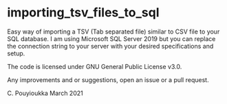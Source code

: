 # importing_tsv_files_to_sql
Easy way of importing a TSV (Tab separated file) similar to CSV file to your SQL database. I am using Microsoft SQL Server 2019 but you can replace
the connection string to your server with your desired specifications and setup.

The code is licensed under GNU General Public License v3.0. 

Any improvements and or suggestions, open an issue or a pull request.

C. Pouyioukka March 2021
